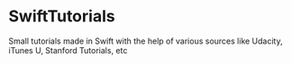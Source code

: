 # SwiftTutorials
Small tutorials made in Swift with the help of various sources like Udacity, iTunes U, Stanford Tutorials, etc
